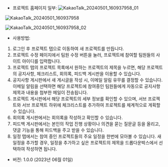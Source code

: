 - 프로젝트 홈페이지 일부:
![KakaoTalk_20240501_160937958_01](https://github.com/mogld/Database-project/assets/143364802/809ac8f0-4154-40bc-98f5-abbb40389706)

![KakaoTalk_20240501_160937958](https://github.com/mogld/Database-project/assets/143364802/b9bf9994-c113-4af0-93e5-3e65e54416c6)

![KakaoTalk_20240501_160937958_02](https://github.com/mogld/Database-project/assets/143364802/38d6de04-2482-4ccc-ba68-0e6e2fe1816d)

- 사용방법: 
1. 로그인 후 프로젝트 탭으로 이동하여 새 프로젝트를 만듭니다.
2. 프로젝트 수정 페이지에서 팀원 수정 버튼을 눌러, 프로젝트에 참여할 팀원들의 사이트 아이디를 입력합니다.
3. 프로젝트 탭의 프로젝트 목록에서 원하는 프로젝트의 제목을 누르면, 해당 프로젝트의 공지사항, 체크리스트, 회의록, 피드백 게시판을 이용할 수 있습니다.
4. 공지사항 게시판에서 새 게시글을 작성 시, 이메일 알림 유무를 결정할 수 있습니다. 이메일 알림을 선택하면 해당 프로젝트에 참여중인 팀원들에게 자동으로 공지사항 제목과 내용을 첨부한 메일이 전송됩니다.
5. 프로젝트 게시판에서 해당 프로젝트의 세부 정보를 확인할 수 있으며, 서브 프로젝트와 서브 프로젝트 하위에 체크리스트를 추가하여 프로젝트를 체계적으로 게획할 수 있습니다.
6. 회의록 게시판에서는 회의록을 작성하고 확인할 수 있습니다.
7. 피드백 게시판에서는 본인의 작업 진행 상황이나 의견을 묻는 질문글 등을 올리고, 댓글 기능을 통해 피드백을 주고 받을 수 있습니다.
8. 일정 탭에서는 참여 중인 프로젝트들의 주요 일정을 한번에 모아볼 수 있습니다. 새 일정을 추가할 경우, 일정을 추가하고 싶은 프로젝트의 제목을 드롭다운박스에서 선택하여 작성하면 됩니다.



- 버전: 1.0.0 (2023년 06월 01일)
